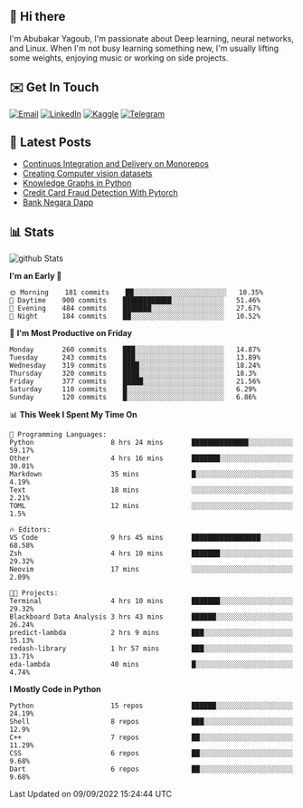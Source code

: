 ## 👋 Hi there

I'm Abubakar Yagoub, I'm passionate about Deep learning, neural networks, and
Linux. When I'm not busy learning something new, I'm usually lifting some
weights, enjoying music or working on side projects.

## ✉️ Get In Touch

[![Email](https://img.shields.io/badge/Email-f1f1f1?style=for-the-badge&logo=gmail&logoColor=0f111a)](mailto:git@blacksuan19.dev)
[![LinkedIn](https://img.shields.io/badge/LinkedIn-0077B5?style=for-the-badge&logo=linkedin&logoColor=white)](https://www.linkedin.com/in/blacksuan19/)
[![Kaggle](https://img.shields.io/badge/Kaggle-5acfff?style=for-the-badge&logo=kaggle&logoColor=white)](http://kaggle.com/abubakaryagob/)
[![Telegram](https://img.shields.io/badge/Telegram-2CA5E0?style=for-the-badge&logo=telegram&logoColor=white)](https://t.me/blacksuan19)

## 📩 Latest Posts

<!-- BLOG-POST-LIST:START -->
- [Continuos Integration and Delivery on Monorepos](http://blacksuan19.dev/blog/github-actions-monorepos/)
- [Creating Computer vision datasets](http://blacksuan19.dev/blog/creating-datasets/)
- [Knowledge Graphs in Python](http://blacksuan19.dev/projects/Knowledge_Graphs/)
- [Credit Card Fraud Detection With Pytorch](http://blacksuan19.dev/projects/credit-card-fraud-detection-with-pytorch/)
- [Bank Negara Dapp](http://blacksuan19.dev/projects/bank-negara/)
<!-- BLOG-POST-LIST:END -->

## 📊 Stats

![github Stats](https://github-readme-stats.vercel.app/api?username=blacksuan19&theme=github_dark&show_icons=true&count_private=true&custom_title=Github%20Stats&hide_border=true)

<!--START_SECTION:waka-->
**I'm an Early 🐤** 

```text
🌞 Morning    181 commits    ██░░░░░░░░░░░░░░░░░░░░░░░   10.35% 
🌆 Daytime    900 commits    ████████████░░░░░░░░░░░░░   51.46% 
🌃 Evening    484 commits    ███████░░░░░░░░░░░░░░░░░░   27.67% 
🌙 Night      184 commits    ██░░░░░░░░░░░░░░░░░░░░░░░   10.52%

```
📅 **I'm Most Productive on Friday** 

```text
Monday       260 commits    ███░░░░░░░░░░░░░░░░░░░░░░   14.87% 
Tuesday      243 commits    ███░░░░░░░░░░░░░░░░░░░░░░   13.89% 
Wednesday    319 commits    ████░░░░░░░░░░░░░░░░░░░░░   18.24% 
Thursday     320 commits    ████░░░░░░░░░░░░░░░░░░░░░   18.3% 
Friday       377 commits    █████░░░░░░░░░░░░░░░░░░░░   21.56% 
Saturday     110 commits    █░░░░░░░░░░░░░░░░░░░░░░░░   6.29% 
Sunday       120 commits    █░░░░░░░░░░░░░░░░░░░░░░░░   6.86%

```


📊 **This Week I Spent My Time On** 

```text
💬 Programming Languages: 
Python                   8 hrs 24 mins       ██████████████░░░░░░░░░░░   59.17% 
Other                    4 hrs 16 mins       ███████░░░░░░░░░░░░░░░░░░   30.01% 
Markdown                 35 mins             █░░░░░░░░░░░░░░░░░░░░░░░░   4.19% 
Text                     18 mins             ░░░░░░░░░░░░░░░░░░░░░░░░░   2.21% 
TOML                     12 mins             ░░░░░░░░░░░░░░░░░░░░░░░░░   1.5%

🔥 Editors: 
VS Code                  9 hrs 45 mins       █████████████████░░░░░░░░   68.58% 
Zsh                      4 hrs 10 mins       ███████░░░░░░░░░░░░░░░░░░   29.32% 
Neovim                   17 mins             ░░░░░░░░░░░░░░░░░░░░░░░░░   2.09%

🐱‍💻 Projects: 
Terminal                 4 hrs 10 mins       ███████░░░░░░░░░░░░░░░░░░   29.32% 
Blackboard Data Analysis 3 hrs 43 mins       ██████░░░░░░░░░░░░░░░░░░░   26.24% 
predict-lambda           2 hrs 9 mins        ███░░░░░░░░░░░░░░░░░░░░░░   15.13% 
redash-library           1 hr 57 mins        ███░░░░░░░░░░░░░░░░░░░░░░   13.71% 
eda-lambda               40 mins             █░░░░░░░░░░░░░░░░░░░░░░░░   4.74%

```

**I Mostly Code in Python** 

```text
Python                   15 repos            ██████░░░░░░░░░░░░░░░░░░░   24.19% 
Shell                    8 repos             ███░░░░░░░░░░░░░░░░░░░░░░   12.9% 
C++                      7 repos             ██░░░░░░░░░░░░░░░░░░░░░░░   11.29% 
CSS                      6 repos             ██░░░░░░░░░░░░░░░░░░░░░░░   9.68% 
Dart                     6 repos             ██░░░░░░░░░░░░░░░░░░░░░░░   9.68%

```



 Last Updated on 09/09/2022 15:24:44 UTC
<!--END_SECTION:waka-->
